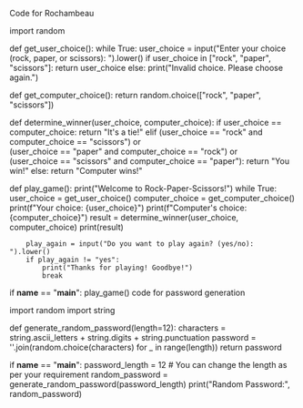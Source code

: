 Code for Rochambeau 



import random

def get_user_choice():
    while True:
        user_choice = input("Enter your choice (rock, paper, or scissors): ").lower()
        if user_choice in ["rock", "paper", "scissors"]:
            return user_choice
        else:
            print("Invalid choice. Please choose again.")

def get_computer_choice():
    return random.choice(["rock", "paper", "scissors"])

def determine_winner(user_choice, computer_choice):
    if user_choice == computer_choice:
        return "It's a tie!"
    elif (user_choice == "rock" and computer_choice == "scissors") or \
         (user_choice == "paper" and computer_choice == "rock") or \
         (user_choice == "scissors" and computer_choice == "paper"):
        return "You win!"
    else:
        return "Computer wins!"

def play_game():
    print("Welcome to Rock-Paper-Scissors!")
    while True:
        user_choice = get_user_choice()
        computer_choice = get_computer_choice()
        print(f"Your choice: {user_choice}")
        print(f"Computer's choice: {computer_choice}")
        result = determine_winner(user_choice, computer_choice)
        print(result)

        play_again = input("Do you want to play again? (yes/no): ").lower()
        if play_again != "yes":
            print("Thanks for playing! Goodbye!")
            break

if __name__ == "__main__":
    play_game()
code for password generation



import random
import string

def generate_random_password(length=12):
    characters = string.ascii_letters + string.digits + string.punctuation
    password = ''.join(random.choice(characters) for _ in range(length))
    return password

if __name__ == "__main__":
    password_length = 12  # You can change the length as per your requirement
    random_password = generate_random_password(password_length)
    print("Random Password:", random_password)
